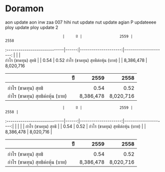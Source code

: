 # Doramon
aon update
aon inw zaa 007 hihi
nut update
nut update agian
P updateeee
ploy update
ploy update 2

                              |     ปี |                 2559 |                 2558 
:-----------------------------|------:|---------------------:|---------------------:
                              |       |                      |                      
 กำไร (ขาดทุน) สุทธิ             |       |                 0.54 |                 0.52 
 กำไร (ขาดทุน) สุทธิต่อหุ้น (บาท)   |       |            8,386,478 |            8,020,716 


|                              |     ปี |                 2559 |                 2558 
|:-----------------------------|------:|---------------------:|---------------------:
|                              |       |                      |                      
| กำไร (ขาดทุน) สุทธิ             |       |                 0.54 |                 0.52 
| กำไร (ขาดทุน) สุทธิต่อหุ้น (บาท)   |       |            8,386,478 |            8,020,716 


                              |     ปี |                 2559 |                 2558 |
:-----------------------------|------:|---------------------:|---------------------:|
                              |       |                      |                      |
 กำไร (ขาดทุน) สุทธิ             |       |                 0.54 |                 0.52 |
 กำไร (ขาดทุน) สุทธิต่อหุ้น (บาท)   |       |            8,386,478 |            8,020,716 |

|                              |     ปี |                 2559 |                 2558 |
|:-----------------------------|------:|---------------------:|---------------------:|
|                              |       |                      |                      |
| กำไร (ขาดทุน) สุทธิ             |       |                 0.54 |                 0.52 |
| กำไร (ขาดทุน) สุทธิต่อหุ้น (บาท)   |       |            8,386,478 |            8,020,716 |
